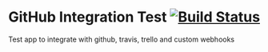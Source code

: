 # GitHub Integration Test     [![Build Status](https://travis-ci.org/kasunkv/github-integration-test.svg?branch=master)](https://travis-ci.org/kasunkv/github-integration-test)

Test app to integrate with github, travis, trello and custom webhooks
